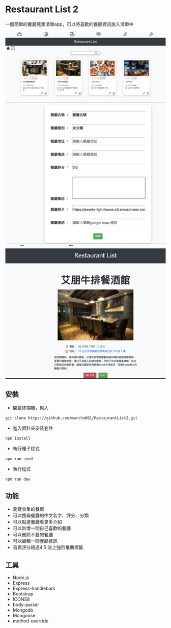 # Restaurant List 2

一個簡單的餐廳蒐集清單app，可以將喜歡的餐廳資訊放入清單中

![image alt](./1.png)
![image alt](./2.png)
![image alt](./3.png)

## 安裝

- 開啟終端機，輸入
```
git clone https://github.com/marcho001/RestaurantList2.git
```
- 進入資料夾安裝套件
```
npm install
```
- 執行種子程式
```
npm run seed
```
- 執行程式
```
npm run dev
```

## 功能

- 瀏覽收集的餐廳
- 可以搜尋餐廳的中文名字、評分、分類
- 可以點進餐廳看更多介紹
- 可以新增一間自己喜歡的餐廳
- 可以刪除不要的餐廳
- 可以編輯一間餐廳資訊
- 首頁評分超過4.5 貼上強烈推薦標籤

## 工具
- Node.js
- Express
- Express-handlebars
- Bootstrap
- ICONS8
- body-parser
- Mongodb
- Mongoose
- method-override